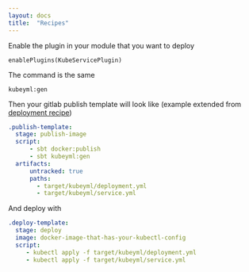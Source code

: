 ```yaml
---
layout: docs
title:  "Recipes"
---
```

Enable the plugin in your module that you want to deploy

```
enablePlugins(KubeServicePlugin)
```
The command is the same
```sbtshell
kubeyml:gen
```

Then your gitlab publish template will look like (example extended from [deployment recipe](/deployment/recipe))

```yaml
.publish-template:
  stage: publish-image
  script:
      - sbt docker:publish
      - sbt kubeyml:gen
  artifacts:
      untracked: true
      paths:
        - target/kubeyml/deployment.yml
        - target/kubeyml/service.yml
```
And deploy with
```yaml
.deploy-template:
  stage: deploy
  image: docker-image-that-has-your-kubectl-config
  script:
     - kubectl apply -f target/kubeyml/deployment.yml     
     - kubectl apply -f target/kubeyml/service.yml
```